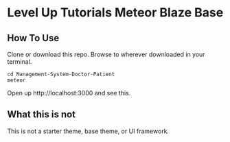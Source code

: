 # Level Up Tutorials Meteor Blaze Base


## How To Use

Clone or download this repo. Browse to wherever downloaded in your terminal.

```
cd Management-System-Doctor-Patient
meteor
```

Open up http://localhost:3000 and see this.


## What this is not

This is not a starter theme, base theme, or UI framework.
